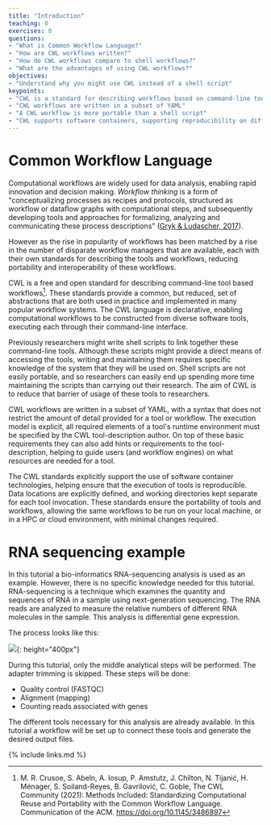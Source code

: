 ```yaml
---
title: "Introduction"
teaching: 0
exercises: 0
questions:
- "What is Common Workflow Language?"
- "How are CWL workflows written?"
- "How do CWL workflows compare to shell workflows?"
- "What are the advantages of using CWL workflows?"
objectives:
- "Understand why you might use CWL instead of a shell script"
keypoints:
- "CWL is a standard for describing workflows based on command-line tools"
- "CWL workflows are written in a subset of YAML"
- "A CWL workflow is more portable than a shell script"
- "CWL supports software containers, supporting reproducibility on different machines"
---
```


# Common Workflow Language

Computational workflows are widely used for data analysis, enabling rapid innovation and decision making.
_Workflow thinking_ is a form of "conceptualizing processes as recipes and protocols, structured as workflow or dataflow graphs with computational steps,
and subsequently developing tools and approaches for formalizing, analyzing and communicating these process descriptions" ([Gryk & Ludascher, 2017](https://doi.org/10.1353/lib.2017.0018)).

However as the rise in popularity of workflows has been matched by a rise in the number of disparate workflow managers that are available,
each with their own standards for describing the tools and workflows, reducing portability and interoperability of these workflows.

CWL is a free and open standard for describing command-line tool based workflows[^1].
These standards provide a common, but reduced, set of abstractions that are both used in practice and implemented in many popular workflow systems.
The CWL language is declarative, enabling computational workflows to be constructed from diverse software tools, executing each through their command-line interface.

Previously researchers might write shell scripts to link together these command-line tools.
Although these scripts might provide a direct means of accessing the tools, writing and maintaining them requires specific knowledge of the system that they will be used on.
Shell scripts are not easily portable, and so researchers can easily end up spending more time maintaining the scripts than carrying out their research.
The aim of CWL is to reduce that barrier of usage of these tools to researchers.

CWL workflows are written in a subset of YAML, with a syntax that does not restrict the amount of detail provided for a tool or workflow.
The execution model is explicit, all required elements of a tool's runtime environment must be specified by the CWL tool-description author.
On top of these basic requirements they can also add hints or requirements to the tool-description, helping to guide users (and workflow engines) on what resources are needed for a tool.

The CWL standards explicitly support the use of software container technologies, helping ensure that the execution of tools is reproducible.
Data locations are explicitly defined, and working directories kept separate for each tool invocation.
These standards ensure the portability of tools and workflows, allowing the same workflows to be run on your local machine, or in a HPC or cloud environment, with minimal changes required.

# RNA sequencing example

In this tutorial a bio-informatics RNA-sequencing analysis is used as an example. However, there is no specific knowledge needed for this tutorial.
RNA-sequencing is a technique which examines the quantity and sequences of RNA in a sample using next-generation sequencing.
The RNA reads are analyzed to measure the relative numbers of different RNA molecules in the sample. This analysis is differential gene expression.

The process looks like this:

![]({{page.root}}/fig/RNAseqWorkflow.png){: height="400px"}

During this tutorial, only the middle analytical steps will be performed. The adapter trimming is skipped.
These steps will be done:
- Quality control (FASTQC)
- Alignment (mapping)
- Counting reads associated with genes

The different tools necessary for this analysis are already available. In this tutorial a workflow will be set up to connect these tools and generate the desired output files.

{% include links.md %}

[^1]: M. R. Crusoe, S. Abeln, A. Iosup, P. Amstutz, J. Chilton, N. Tijanić, H. Ménager, S. Soiland-Reyes, B. Gavrilović, C. Goble, The CWL Community (2021): Methods Included: Standardizing Computational Reuse and Portability with the Common Workflow Language. Communication of the ACM. https://doi.org/10.1145/3486897
